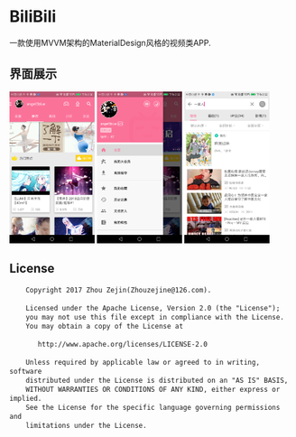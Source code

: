 # BiliBili

一款使用MVVM架构的MaterialDesign风格的视频类APP.

## 界面展示

<img src="https://github.com/zhouzejin/MvvmBilibili/raw/master/images/主页.png" height="30%" width="30%" alt="主页" />
<img src="https://github.com/zhouzejin/MvvmBilibili/raw/master/images/菜单.png" height="30%" width="30%" alt="菜单" />
<img src="https://github.com/zhouzejin/MvvmBilibili/raw/master/images/搜索.png" height="30%" width="30%" alt="搜索" />

## License

```
    Copyright 2017 Zhou Zejin(Zhouzejine@126.com).

    Licensed under the Apache License, Version 2.0 (the "License");
    you may not use this file except in compliance with the License.
    You may obtain a copy of the License at

       http://www.apache.org/licenses/LICENSE-2.0

    Unless required by applicable law or agreed to in writing, software
    distributed under the License is distributed on an "AS IS" BASIS,
    WITHOUT WARRANTIES OR CONDITIONS OF ANY KIND, either express or implied.
    See the License for the specific language governing permissions and
    limitations under the License.
```

